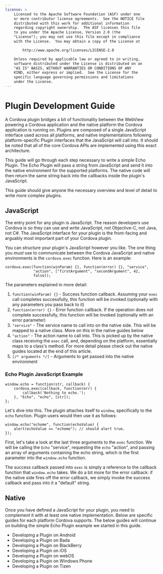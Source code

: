 ```yaml
---
license: >
    Licensed to the Apache Software Foundation (ASF) under one
    or more contributor license agreements.  See the NOTICE file
    distributed with this work for additional information
    regarding copyright ownership.  The ASF licenses this file
    to you under the Apache License, Version 2.0 (the
    "License"); you may not use this file except in compliance
    with the License.  You may obtain a copy of the License at

        http://www.apache.org/licenses/LICENSE-2.0

    Unless required by applicable law or agreed to in writing,
    software distributed under the License is distributed on an
    "AS IS" BASIS, WITHOUT WARRANTIES OR CONDITIONS OF ANY
    KIND, either express or implied.  See the License for the
    specific language governing permissions and limitations
    under the License.
---
```


# Plugin Development Guide

A Cordova plugin bridges a bit of functionality between the WebView
powering a Cordova application and the native platform the Cordova
application is running on. Plugins are composed of a single JavaScript
interface used across all platforms, and native implementations
following platform-specific Plugin interfaces that the JavaScript will
call into. It should be noted that all of the core Cordova APIs are
implemented using this exact architecture.

This guide will go through each step necessary to write a simple Echo
Plugin. The Echo Plugin will pass a string from JavaScript and send it
into the native environment for the supported platforms. The native code
will then return the same string back into the callbacks inside the
plugin's JavaScript.

This guide should give anyone the necessary overview and level of
detail to write more complex plugins.

## JavaScript

The entry point for any plugin is JavaScript. The reason developers use
Cordova is so they can use and write JavaScript, not Objective-C,
not Java, not C#. The JavaScript interface for your plugin is the
front-facing and arguably most important part of your Cordova plugin.

You can structure your plugin's JavaScript however you like. The one
thing you _must_ use to communicate between the Cordova JavaScript
 and native environments is the `cordova.exec` function. Here is an example:

    cordova.exec(function(winParam) {}, function(error) {}, "service",
                 "action", ["firstArgument", "secondArgument", 42,
                 false]);

The parameters explained in more detail:

1. `function(winParam) {}` - Success function callback. Assuming your
   `exec` call completes successfully, this function will be invoked
    (optionally with any parameters you pass back to it)
2. `function(error) {}` - Error function callback. If the operation does
   not complete successfully, this function will be invoked (optionally
   with an error parameter)
3. `"service"` - The service name to call into on the native side. This
   will be mapped to a native class. More on this in the native guides
   below
4. `"action"` - The action name to call into. This is picked up by the
   native class receiving the `exec` call, and, depending on the
   platform, essentially maps to a class's method. For more detail
   please check out the native guides located at the end of this article.
5. `[/* arguments */]` - Arguments to get passed into the native
   environment

### Echo Plugin JavaScript Example

    window.echo = function(str, callback) {
        cordova.exec(callback, function(err) {
            callback('Nothing to echo.');
        }, "Echo", "echo", [str]);
    };

Let's dive into this. The plugin attaches itself to `window`,
specifically to the `echo` function. Plugin users would then use it as
follows:

    window.echo("echome", function(echoValue) {
        alert(echoValue == "echome"); // should alert true.
    });

First, let's take a look at the last three arguments to the `exec`
function. We will be calling the `Echo` "service", requesting the `echo`
"action", and passing an array of arguments containing the echo string,
which is the first parameter into the `window.echo` function.

The success callback passed into `exec` is simply a reference to the
callback function that `window.echo` takes. We do a bit more for the
error callback: if the native side fires off the error callback, we
simply invoke the success callback and pass into it a "default" string.

## Native

Once you have defined a JavaScript for your plugin, you need to
complement it with at least one native implementation. Below are
specific guides for each platform Cordova supports. The below guides
will continue on building the simple Echo Plugin example we started in
this guide.

- Developing a Plugin on Android
- Developing a Plugin on Bada
- Developing a Plugin on BlackBerry
- Developing a Plugin on iOS
- Developing a Plugin on webOS
- Developing a Plugin on Windows Phone
- Developing a Plugin on Tizen
